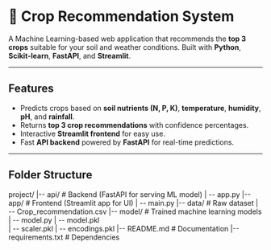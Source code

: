 # 🌱 Crop Recommendation System

A Machine Learning-based web application that recommends the **top 3 crops** suitable for your soil and weather conditions. Built with **Python**, **Scikit-learn**, **FastAPI**, and **Streamlit**.

---

## Features

- Predicts crops based on **soil nutrients (N, P, K)**, **temperature**, **humidity**, **pH**, and **rainfall**.
- Returns **top 3 crop recommendations** with confidence percentages.
- Interactive **Streamlit frontend** for easy use.
- Fast **API backend** powered by **FastAPI** for real-time predictions.

---

## Folder Structure
project/
|-- api/ # Backend (FastAPI for serving ML model)
|  -- app.py 
|-- app/ # Frontend (Streamlit app for UI) 
|  -- main.py
|-- data/ # Raw dataset
|  -- Crop_recommendation.csv 
|-- model/ # Trained machine learning models 
|  -- model.py 
|  -- model.pkl  
|  -- scaler.pkl 
|  -- encodings.pkl
|-- README.md # Documentation
|-- requirements.txt # Dependencies
